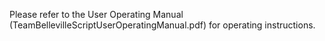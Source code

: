 Please refer to the User Operating Manual (TeamBellevilleScriptUserOperatingManual.pdf) for operating instructions. 
